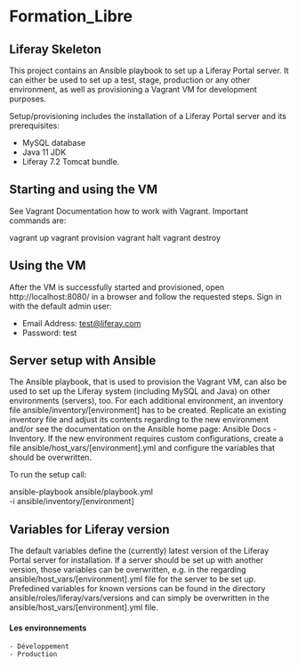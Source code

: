 # Formation_Libre

## Liferay Skeleton
This project contains an Ansible playbook to set up a Liferay Portal server. It can either be used to set up a test, stage, production or any other environment, as well as provisioning a Vagrant VM for development purposes.

Setup/provisioning includes the installation of a Liferay Portal server and its prerequisites:

  - MySQL database
  - Java 11 JDK
  - Liferay 7.2 Tomcat bundle.

## Starting and using the VM
See Vagrant Documentation how to work with Vagrant. Important commands are:

vagrant up
vagrant provision
vagrant halt
vagrant destroy

## Using the VM
After the VM is successfully started and provisioned, open http://localhost:8080/ in a browser and follow the requested steps. Sign in with the default admin user:

  - Email Address: test@liferay.com
  - Password: test

## Server setup with Ansible
The Ansible playbook, that is used to provision the Vagrant VM, can also be used to set up the Liferay system (including MySQL and Java) on other environments (servers), too. For each additional environment, an inventory file ansible/inventory/[environment] has to be created. Replicate an existing inventory file and adjust its contents regarding to the new environment and/or see the documentation on the Ansible home page: Ansible Docs - Inventory. If the new environment requires custom configurations, create a file ansible/host_vars/[environment].yml and configure the variables that should be overwritten.

To run the setup call:

ansible-playbook ansible/playbook.yml \
                 -i ansible/inventory/[environment]

## Variables for Liferay version
The default variables define the (currently) latest version of the Liferay Portal server for installation. If a server should be set up with another version, those variables can be overwritten, e.g. in the regarding ansible/host_vars/[environment].yml file for the server to be set up. Prefedined variables for known versions can be found in the directory ansible/roles/liferay/vars/versions and can simply be overwritten in the ansible/host_vars/[environment].yml file.

#### Les environnements

    - Développement
    - Production
